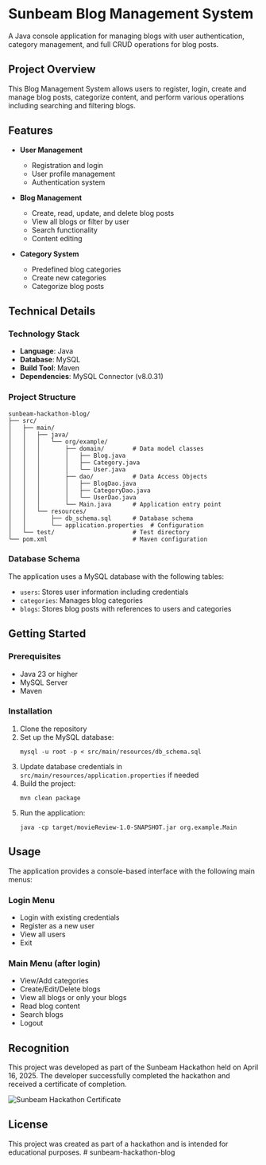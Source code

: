 # Sunbeam Blog Management System

A Java console application for managing blogs with user authentication, category management, and full CRUD operations for blog posts.

## Project Overview

This Blog Management System allows users to register, login, create and manage blog posts, categorize content, and perform various operations including searching and filtering blogs.

## Features

- **User Management**
  - Registration and login
  - User profile management
  - Authentication system

- **Blog Management**
  - Create, read, update, and delete blog posts
  - View all blogs or filter by user
  - Search functionality
  - Content editing

- **Category System**
  - Predefined blog categories
  - Create new categories
  - Categorize blog posts

## Technical Details

### Technology Stack

- **Language**: Java
- **Database**: MySQL
- **Build Tool**: Maven
- **Dependencies**: MySQL Connector (v8.0.31)

### Project Structure

```
sunbeam-hackathon-blog/
├── src/
│   ├── main/
│   │   ├── java/
│   │   │   └── org/example/
│   │   │       ├── domain/        # Data model classes
│   │   │       │   ├── Blog.java
│   │   │       │   ├── Category.java
│   │   │       │   └── User.java
│   │   │       ├── dao/           # Data Access Objects
│   │   │       │   ├── BlogDao.java
│   │   │       │   ├── CategoryDao.java
│   │   │       │   └── UserDao.java
│   │   │       └── Main.java      # Application entry point
│   │   └── resources/
│   │       ├── db_schema.sql      # Database schema
│   │       └── application.properties  # Configuration
│   └── test/                      # Test directory
└── pom.xml                        # Maven configuration
```

### Database Schema

The application uses a MySQL database with the following tables:
- `users`: Stores user information including credentials
- `categories`: Manages blog categories
- `blogs`: Stores blog posts with references to users and categories

## Getting Started

### Prerequisites

- Java 23 or higher
- MySQL Server
- Maven

### Installation

1. Clone the repository
2. Set up the MySQL database:
   ```
   mysql -u root -p < src/main/resources/db_schema.sql
   ```
3. Update database credentials in `src/main/resources/application.properties` if needed
4. Build the project:
   ```
   mvn clean package
   ```
5. Run the application:
   ```
   java -cp target/movieReview-1.0-SNAPSHOT.jar org.example.Main
   ```

## Usage

The application provides a console-based interface with the following main menus:

### Login Menu
- Login with existing credentials
- Register as a new user
- View all users
- Exit

### Main Menu (after login)
- View/Add categories
- Create/Edit/Delete blogs
- View all blogs or only your blogs
- Read blog content
- Search blogs
- Logout

## Recognition

This project was developed as part of the Sunbeam Hackathon held on April 16, 2025. The developer successfully completed the hackathon and received a certificate of completion.

![Sunbeam Hackathon Certificate](certificate.jpg)

## License

This project was created as part of a hackathon and is intended for educational purposes. #   s u n b e a m - h a c k a t h o n - b l o g  
 